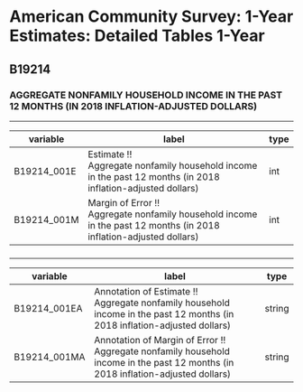 # American Community Survey: 1-Year Estimates: Detailed Tables 1-Year

## B19214

### AGGREGATE NONFAMILY HOUSEHOLD INCOME IN THE PAST 12 MONTHS (IN 2018 INFLATION-ADJUSTED DOLLARS)

___

| variable | label | type |
| ----- | ----- | ----- |
| B19214_001E | Estimate !!<br>Aggregate nonfamily household income in the past 12 months (in 2018 inflation-adjusted dollars) | int |
| B19214_001M | Margin of Error !!<br>Aggregate nonfamily household income in the past 12 months (in 2018 inflation-adjusted dollars) | int |
### 

___

| variable | label | type |
| ----- | ----- | ----- |
| B19214_001EA | Annotation of Estimate !!<br>Aggregate nonfamily household income in the past 12 months (in 2018 inflation-adjusted dollars) | string |
| B19214_001MA | Annotation of Margin of Error !!<br>Aggregate nonfamily household income in the past 12 months (in 2018 inflation-adjusted dollars) | string |

